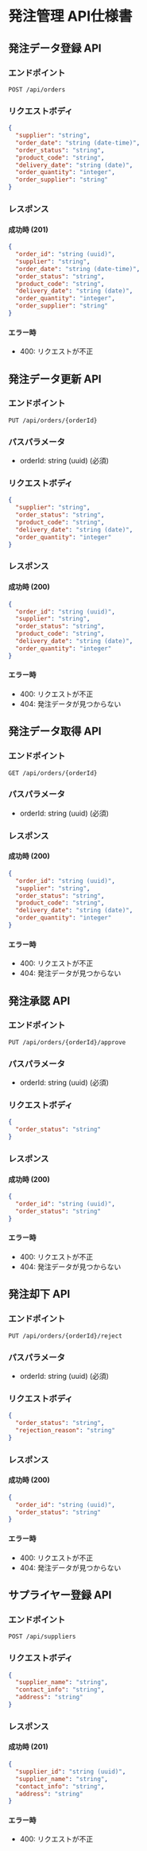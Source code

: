 # 発注管理 API仕様書

## 発注データ登録 API

### エンドポイント
`POST /api/orders`

### リクエストボディ
```json
{
  "supplier": "string",
  "order_date": "string (date-time)",
  "order_status": "string",
  "product_code": "string",
  "delivery_date": "string (date)",
  "order_quantity": "integer",
  "order_supplier": "string"
}
```

### レスポンス
#### 成功時 (201)
```json
{
  "order_id": "string (uuid)",
  "supplier": "string",
  "order_date": "string (date-time)",
  "order_status": "string",
  "product_code": "string",
  "delivery_date": "string (date)",
  "order_quantity": "integer",
  "order_supplier": "string"
}
```

#### エラー時
- 400: リクエストが不正

## 発注データ更新 API

### エンドポイント
`PUT /api/orders/{orderId}`

### パスパラメータ
- orderId: string (uuid) (必須)

### リクエストボディ
```json
{
  "supplier": "string",
  "order_status": "string",
  "product_code": "string",
  "delivery_date": "string (date)",
  "order_quantity": "integer"
}
```

### レスポンス
#### 成功時 (200)
```json
{
  "order_id": "string (uuid)",
  "supplier": "string",
  "order_status": "string",
  "product_code": "string",
  "delivery_date": "string (date)",
  "order_quantity": "integer"
}
```

#### エラー時
- 400: リクエストが不正
- 404: 発注データが見つからない

## 発注データ取得 API

### エンドポイント
`GET /api/orders/{orderId}`

### パスパラメータ
- orderId: string (uuid) (必須)

### レスポンス
#### 成功時 (200)
```json
{
  "order_id": "string (uuid)",
  "supplier": "string",
  "order_status": "string",
  "product_code": "string",
  "delivery_date": "string (date)",
  "order_quantity": "integer"
}
```

#### エラー時
- 400: リクエストが不正
- 404: 発注データが見つからない

## 発注承認 API

### エンドポイント
`PUT /api/orders/{orderId}/approve`

### パスパラメータ
- orderId: string (uuid) (必須)

### リクエストボディ
```json
{
  "order_status": "string"
}
```

### レスポンス
#### 成功時 (200)
```json
{
  "order_id": "string (uuid)",
  "order_status": "string"
}
```

#### エラー時
- 400: リクエストが不正
- 404: 発注データが見つからない

## 発注却下 API

### エンドポイント
`PUT /api/orders/{orderId}/reject`

### パスパラメータ
- orderId: string (uuid) (必須)

### リクエストボディ
```json
{
  "order_status": "string",
  "rejection_reason": "string"
}
```

### レスポンス
#### 成功時 (200)
```json
{
  "order_id": "string (uuid)",
  "order_status": "string"
}
```

#### エラー時
- 400: リクエストが不正
- 404: 発注データが見つからない

## サプライヤー登録 API

### エンドポイント
`POST /api/suppliers`

### リクエストボディ
```json
{
  "supplier_name": "string",
  "contact_info": "string",
  "address": "string"
}
```

### レスポンス
#### 成功時 (201)
```json
{
  "supplier_id": "string (uuid)",
  "supplier_name": "string",
  "contact_info": "string",
  "address": "string"
}
```

#### エラー時
- 400: リクエストが不正 